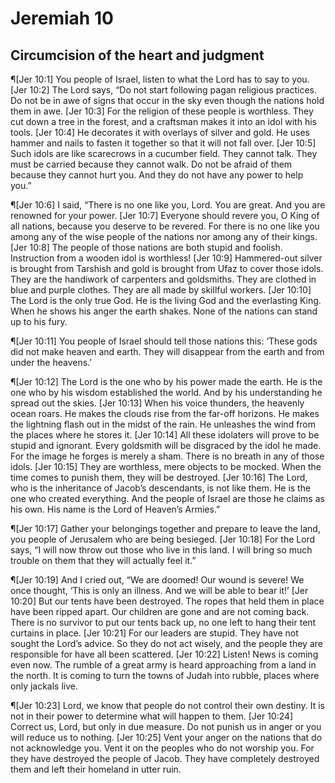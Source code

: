 # Jeremiah 10

## Circumcision of the heart and judgment
¶[Jer 10:1] You people of Israel, listen to what the Lord has to say to you.
[Jer 10:2] The Lord says, “Do not start following pagan religious practices. Do not be in awe of signs that occur in the sky even though the nations hold them in awe.
[Jer 10:3] For the religion of these people is worthless. They cut down a tree in the forest, and a craftsman makes it into an idol with his tools.
[Jer 10:4] He decorates it with overlays of silver and gold. He uses hammer and nails to fasten it together so that it will not fall over.
[Jer 10:5] Such idols are like scarecrows in a cucumber field. They cannot talk. They must be carried because they cannot walk. Do not be afraid of them because they cannot hurt you. And they do not have any power to help you.”

¶[Jer 10:6] I said, “There is no one like you, Lord. You are great. And you are renowned for your power.
[Jer 10:7] Everyone should revere you, O King of all nations, because you deserve to be revered. For there is no one like you among any of the wise people of the nations nor among any of their kings.
[Jer 10:8] The people of those nations are both stupid and foolish. Instruction from a wooden idol is worthless!
[Jer 10:9] Hammered-out silver is brought from Tarshish and gold is brought from Ufaz to cover those idols. They are the handiwork of carpenters and goldsmiths. They are clothed in blue and purple clothes. They are all made by skillful workers.
[Jer 10:10] The Lord is the only true God. He is the living God and the everlasting King. When he shows his anger the earth shakes. None of the nations can stand up to his fury.

¶[Jer 10:11] You people of Israel should tell those nations this: ‘These gods did not make heaven and earth. They will disappear from the earth and from under the heavens.’

¶[Jer 10:12] The Lord is the one who by his power made the earth. He is the one who by his wisdom established the world. And by his understanding he spread out the skies.
[Jer 10:13] When his voice thunders, the heavenly ocean roars. He makes the clouds rise from the far-off horizons. He makes the lightning flash out in the midst of the rain. He unleashes the wind from the places where he stores it.
[Jer 10:14] All these idolaters will prove to be stupid and ignorant. Every goldsmith will be disgraced by the idol he made. For the image he forges is merely a sham. There is no breath in any of those idols.
[Jer 10:15] They are worthless, mere objects to be mocked. When the time comes to punish them, they will be destroyed.
[Jer 10:16] The Lord, who is the inheritance of Jacob’s descendants, is not like them. He is the one who created everything. And the people of Israel are those he claims as his own. His name is the Lord of Heaven’s Armies.”

¶[Jer 10:17] Gather your belongings together and prepare to leave the land, you people of Jerusalem who are being besieged.
[Jer 10:18] For the Lord says, “I will now throw out those who live in this land. I will bring so much trouble on them that they will actually feel it.”

¶[Jer 10:19] And I cried out, “We are doomed! Our wound is severe! We once thought, ‘This is only an illness. And we will be able to bear it!’
[Jer 10:20] But our tents have been destroyed. The ropes that held them in place have been ripped apart. Our children are gone and are not coming back. There is no survivor to put our tents back up, no one left to hang their tent curtains in place.
[Jer 10:21] For our leaders are stupid. They have not sought the Lord’s advice. So they do not act wisely, and the people they are responsible for have all been scattered.
[Jer 10:22] Listen! News is coming even now. The rumble of a great army is heard approaching from a land in the north. It is coming to turn the towns of Judah into rubble, places where only jackals live.

¶[Jer 10:23] Lord, we know that people do not control their own destiny. It is not in their power to determine what will happen to them.
[Jer 10:24] Correct us, Lord, but only in due measure. Do not punish us in anger or you will reduce us to nothing.
[Jer 10:25] Vent your anger on the nations that do not acknowledge you. Vent it on the peoples who do not worship you. For they have destroyed the people of Jacob. They have completely destroyed them and left their homeland in utter ruin.
